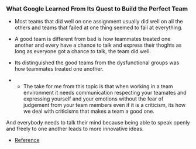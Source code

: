 ### What Google Learned From Its Quest to Build the Perfect Team


- Most teams that did well on one assignment usually did well on all the others and teams that failed at one thing seemed to fail at everything. 

- A good team is different from bad is how teammates treated one another and every have a chance to talk and express their thoghts
as long as everyone got a chance to talk, the team did well.

- Its distinguished the good teams from the dysfunctional groups was how teammates treated one another.

- * The take for me from this topic is that when working in a team environment it needs communication respecting your teamates
and expressing yourself and your emotions without the fear of judgement from your team members even
if it is a criticism, its how we deal with criticisms that makes a team a good one.

And everybody needs to talk their mind because being able to speak openly and freely to one another leads to more innovative ideas.



* [Reference](https://www.nytimes.com/2016/02/28/magazine/what-google-learned-from-its-quest-to-build-the-perfect-team.html)